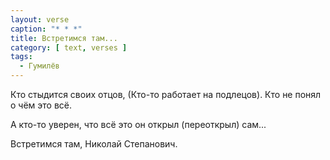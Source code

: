 ```yaml
---
layout: verse
caption: "* * *"
title: Встретимся там...
category: [ text, verses ]
tags:
  - Гумилёв
---
```

Кто стыдится своих отцов,
(Кто-то работает на подлецов).
Кто не понял о чём это всё.

А кто-то уверен, что всё это он открыл (переоткрыл) сам...

Встретимся там,
    Николай Степанович.
